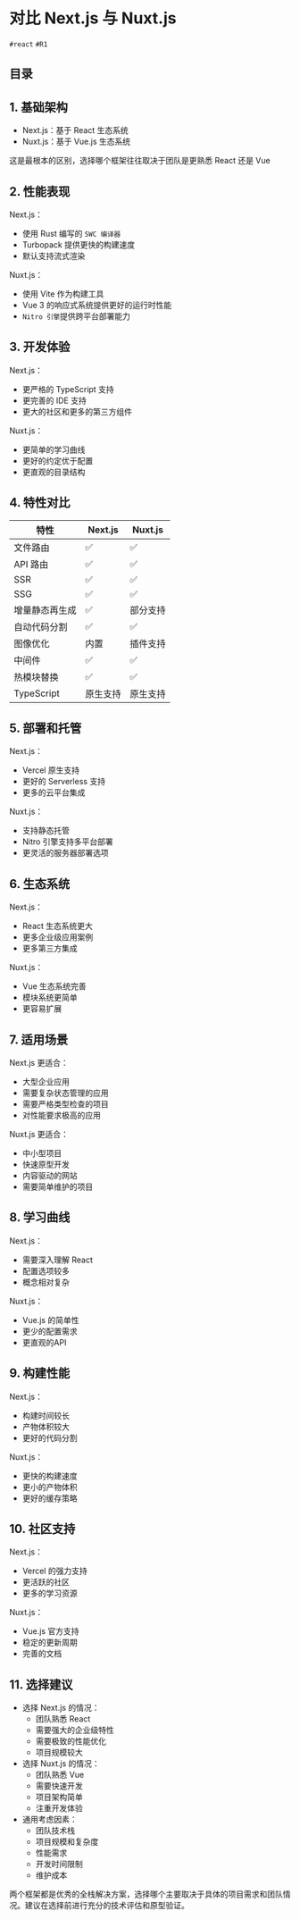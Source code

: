 
# 对比 Next.js 与 Nuxt.js

`#react` `#R1` 


## 目录
<!-- toc -->
 ## 1. 基础架构 

- Next.js：基于 React 生态系统
- Nuxt.js：基于 Vue.js 生态系统

这是最根本的区别，选择哪个框架往往取决于团队是更熟悉 React 还是 Vue 

## 2. 性能表现

Next.js：

- 使用 Rust 编写的 `SWC 编译器`
- Turbopack 提供更快的构建速度
- 默认支持流式渲染

Nuxt.js：

- 使用 Vite 作为构建工具
- Vue 3 的响应式系统提供更好的运行时性能
- `Nitro 引擎`提供跨平台部署能力

## 3. 开发体验

Next.js：
- 更严格的 TypeScript 支持
- 更完善的 IDE 支持
- 更大的社区和更多的第三方组件

Nuxt.js：
- 更简单的学习曲线
- 更好的约定优于配置
- 更直观的目录结构 

## 4. 特性对比

|特性|Next.js|Nuxt.js|
|---|---|---|
|文件路由|✅|✅|
|API 路由|✅|✅|
|SSR|✅|✅|
|SSG|✅|✅|
|增量静态再生成|✅|部分支持|
|自动代码分割|✅|✅|
|图像优化|内置|插件支持|
|中间件|✅|✅|
|热模块替换|✅|✅|
|TypeScript|原生支持|原生支持|

## 5. 部署和托管

Next.js：
- Vercel 原生支持
- 更好的 Serverless 支持
- 更多的云平台集成

Nuxt.js：
- 支持静态托管
- Nitro 引擎支持多平台部署
- 更灵活的服务器部署选项 

## 6. 生态系统

Next.js：
- React 生态系统更大
- 更多企业级应用案例
- 更多第三方集成

Nuxt.js：
- Vue 生态系统完善
- 模块系统更简单
- 更容易扩展 

## 7. 适用场景

Next.js 更适合：
- 大型企业应用
- 需要复杂状态管理的应用
- 需要严格类型检查的项目
- 对性能要求极高的应用

Nuxt.js 更适合：
- 中小型项目
- 快速原型开发
- 内容驱动的网站
- 需要简单维护的项目 

## 8. 学习曲线

Next.js：
- 需要深入理解 React
- 配置选项较多
- 概念相对复杂

Nuxt.js：
- Vue.js 的简单性
- 更少的配置需求
- 更直观的API 

## 9. 构建性能

Next.js：
- 构建时间较长
- 产物体积较大
- 更好的代码分割

Nuxt.js：
- 更快的构建速度
- 更小的产物体积
- 更好的缓存策略 

## 10. 社区支持

Next.js：
- Vercel 的强力支持
- 更活跃的社区
- 更多的学习资源

Nuxt.js：
- Vue.js 官方支持
- 稳定的更新周期
- 完善的文档 

## 11. 选择建议

- 选择 Next.js 的情况：
	- 团队熟悉 React
	- 需要强大的企业级特性
	- 需要极致的性能优化
	- 项目规模较大
- 选择 Nuxt.js 的情况：
	- 团队熟悉 Vue
	- 需要快速开发
	- 项目架构简单
	- 注重开发体验
- 通用考虑因素：
	- 团队技术栈
	- 项目规模和复杂度
	- 性能需求
	- 开发时间限制
	- 维护成本

两个框架都是优秀的全栈解决方案，选择哪个主要取决于具体的项目需求和团队情况。建议在选择前进行充分的技术评估和原型验证。